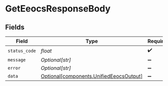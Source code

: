# GetEeocsResponseBody


## Fields

| Field                                                                                    | Type                                                                                     | Required                                                                                 | Description                                                                              |
| ---------------------------------------------------------------------------------------- | ---------------------------------------------------------------------------------------- | ---------------------------------------------------------------------------------------- | ---------------------------------------------------------------------------------------- |
| `status_code`                                                                            | *float*                                                                                  | :heavy_check_mark:                                                                       | N/A                                                                                      |
| `message`                                                                                | *Optional[str]*                                                                          | :heavy_minus_sign:                                                                       | N/A                                                                                      |
| `error`                                                                                  | *Optional[str]*                                                                          | :heavy_minus_sign:                                                                       | N/A                                                                                      |
| `data`                                                                                   | [Optional[components.UnifiedEeocsOutput]](../../models/components/unifiedeeocsoutput.md) | :heavy_minus_sign:                                                                       | N/A                                                                                      |